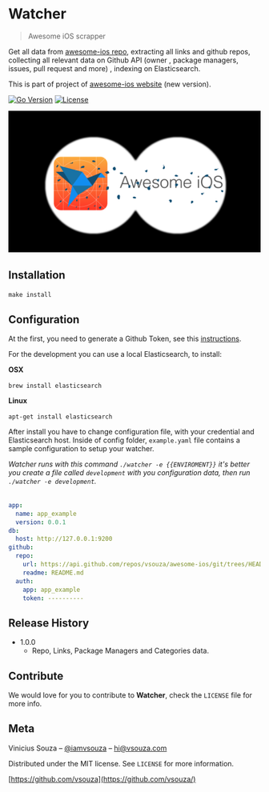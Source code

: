 # Watcher
> Awesome iOS scrapper

Get all data from [awesome-ios repo](http://github.com/vsouza/awesome-ios), extracting all links and github repos, collecting all relevant data on Github API (owner , package managers, issues, pull request and more) , indexing on Elasticsearch.

This is part of project of [awesome-ios website](http://awesomeios.com) (new version).

[![Go Version][go-image]][go-url]
[![License][license-image]][license-url]

![](header.png)

## Installation

`make install`

## Configuration

At the first, you need to generate a Github Token, see this [instructions](https://github.com/blog/1509-personal-api-tokens).

For the development you can use a local Elasticsearch, to install:

__OSX__

`brew install elasticsearch`

__Linux__

`apt-get install elasticsearch`



After install you have to change configuration file, with your credential and Elasticsearch host.
Inside of config folder, `example.yaml` file contains a sample configuration to setup your watcher.

*Watcher runs with this command `./watcher -e {{ENVIROMENT}}` it's better you create a file called `development` with you configuration data, then run `./watcher -e development`.*

```yaml

app:
  name: app_example
  version: 0.0.1
db:
  host: http://127.0.0.1:9200
github:
  repo:
    url: https://api.github.com/repos/vsouza/awesome-ios/git/trees/HEAD
    readme: README.md
  auth:
    app: app_example
    token: ----------

```


## Release History

* 1.0.0
  * Repo, Links, Package Managers and Categories data.


## Contribute

We would love for you to contribute to **Watcher**, check the ``LICENSE`` file for more info.

## Meta

Vinicius Souza – [@iamvsouza](https://twitter.com/iamvsouza) – hi@vsouza.com

Distributed under the MIT license. See ``LICENSE`` for more information.

[https://github.com/vsouza](https://github.com/vsouza/)

[go-image]:https://img.shields.io/badge/Go--version-1.6-blue.svg
[go-url]: https://golang.org/
[license-image]: https://img.shields.io/badge/License-MIT-blue.svg
[license-url]: LICENSE
